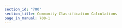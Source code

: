 ```yaml
---
section_id: "700"
section_title: Community Classification Calculations
page_in_manual: 700-1
---
```

